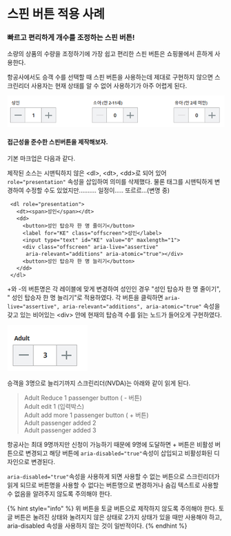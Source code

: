 # 스핀 버튼 적용 사례

### 빠르고 편리하게 개수를 조정하는 스핀 버튼!

소량의 상품의 수량을 조정하기에 가장 쉽고 편리한 스핀 버튼은 쇼핑몰에서 흔하게 사용한다. 

항공사에서도 승객 수를 선택할 때 스핀 버튼을 사용하는데 제대로 구현하지 않으면 스크린리더 사용자는 현재 상태를 알 수 없어 사용하기가 아주 어렵게 된다. 

![](../../.gitbook/assets/image%20%2860%29.png)

#### 접근성을 준수한 스핀버튼을 제작해보자.

기본 마크업은 다음과 같다.

제작된 소스는 시맨틱하지 않은 &lt;dl&gt;, &lt;dt&gt;, &lt;dd&gt;로 되어 있어 `role="presentation"` 속성을 삽입하여 의미를 삭제했다. 물론 태그를 시맨틱하게 변경하여 수정할 수도 있었지만.......... 일정이..... 또르르...\(변명 중\)

```markup
 <dl role="presentation">
   <dt><span>성인</span></dt>
   <dd>
     <button>성인 탑승자 한 명 줄이기</button>       
     <label for="KE" class="offscreen">성인</label>
     <input type="text" id="KE" value="0" maxlength="1">        
     <div class="offscreen" aria-live="assertive" 
      aria-relevant="additions" aria-atomic="true"></div>        
     <button>성인 탑승자 한 명 늘리기</button>    
   </dd>
 </dl>          
```

+와 -의 버튼명은 각 레이블에 맞게 변경하여 성인인 경우 "성인 탑승자 한 명 줄이기", " 성인 탑승자 한 명 늘리기"로 적용하였다. 각 버튼을 클릭하면 `aria-live="assertive", aria-relevant="additions", aria-atomic="true"` 속성을 갖고 있는 비어있는 &lt;div&gt; 안에 현재의 탑승객 수를 읽는 노드가 들어오게 구현하였다.

![](../../.gitbook/assets/image%20%2822%29.png)

승객을 3명으로 늘리기까지 스크린리더\(NVDA\)는 아래와 같이 읽게 된다.

> Adult Reduce 1 passenger button \( - 버튼\)  
> Adult edit 1 \(입력박스\)  
> Adult add more 1 passenger button \( + 버튼\)  
> Adult passenger added 2  
> Adult passenger added 3

항공사는 최대 9명까지만 신청이 가능하기 때문에 9명에 도달하면 + 버튼은 비활성 버튼으로 변경되고 해당 버튼에 `aria-disabled="true"`속성이 삽입되고 비활성화된 디자인으로 변경된다.

`aria-disabled="true"`속성을 사용하게 되면 사용할 수 없는 버튼으로 스크린리더가 읽게 되므로 버튼명을 사용할 수 없다는 버튼명으로 변경하거나 숨김 텍스트로 사용할 수 없음을 알려주지 않도록 주의해야 한다.

{% hint style="info" %}
위 버튼을 토글 버튼으로 제작하지 않도록 주의해야 한다. 토글 버튼은 눌려진 상태와 눌려지지 않은 상태로 2가지 상태가 있을 때만 사용해야 하고, aria-disabled 속성을 사용하지 않는 것이 일반적이다. 
{% endhint %}


